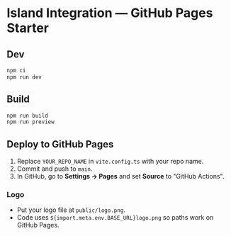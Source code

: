 # Island Integration — GitHub Pages Starter

## Dev
```bash
npm ci
npm run dev
```

## Build
```bash
npm run build
npm run preview
```

## Deploy to GitHub Pages
1. Replace `YOUR_REPO_NAME` in `vite.config.ts` with your repo name.
2. Commit and push to `main`.
3. In GitHub, go to **Settings → Pages** and set **Source** to "GitHub Actions".

### Logo
- Put your logo file at `public/logo.png`.
- Code uses `${import.meta.env.BASE_URL}logo.png` so paths work on GitHub Pages.
